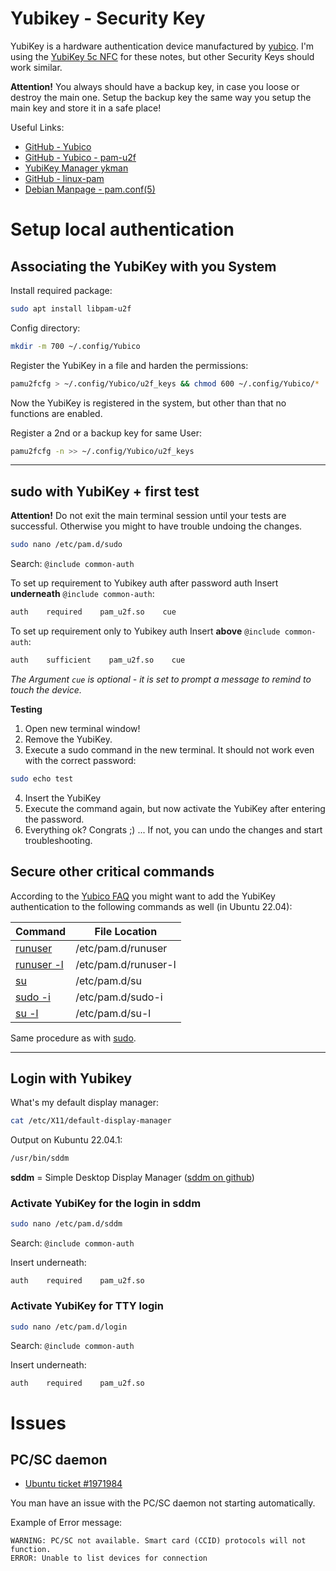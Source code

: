 # Yubikey - Security Key

YubiKey is a hardware authentication device manufactured by [yubico](https://www.yubico.com).  I'm using the [YubiKey 5c NFC](https://www.yubico.com/product/yubikey-5c-nfc) for these notes, but other Security Keys should work similar.

**Attention!** You always should have a backup key, in case you loose or destroy the main one. Setup the backup key the same way you setup the main key and store it in a safe place!

Useful Links:

- [GitHub - Yubico](https://github.com/Yubico)
- [GitHub - Yubico - pam-u2f](https://github.com/Yubico/pam-u2f)
- [YubiKey Manager ykman](https://docs.yubico.com/software/yubikey/tools/ykman/index.html)
- [GitHub - linux-pam](https://github.com/linux-pam/linux-pam)
- [Debian Manpage - pam.conf\(5\)](https://manpages.debian.org/pam.conf.5.en.html)

# Setup local authentication

## Associating the YubiKey with you System

Install required package:

```bash
sudo apt install libpam-u2f
```

Config directory:  

```bash
mkdir -m 700 ~/.config/Yubico
```

Register the YubiKey in a file and harden the permissions:

```bash
pamu2fcfg > ~/.config/Yubico/u2f_keys && chmod 600 ~/.config/Yubico/*
```

Now the YubiKey is registered in the system, but other than that no functions are enabled.

Register a 2nd or a backup key for same User:

```bash
pamu2fcfg -n >> ~/.config/Yubico/u2f_keys
```  

------

## sudo with YubiKey + first test ##

**Attention!** Do not exit the main terminal session until your tests are successful. Otherwise you might to have trouble undoing the changes.

```bash
sudo nano /etc/pam.d/sudo
```  

Search: `@include common-auth`  

To set up requirement to Yubikey auth after password auth Insert **underneath** `@include common-auth`:
```bash
auth    required    pam_u2f.so    cue
```  

To set up requirement only to Yubikey auth Insert **above** `@include common-auth`:
```bash
auth    sufficient    pam_u2f.so    cue
```  

_The Argument `cue` is optional - it is set to prompt a message to remind to touch the device._

**Testing**

1. Open new terminal window!
2. Remove the YubiKey.
3. Execute a sudo command in the new terminal. It should not work even with the correct password:  
```bash
sudo echo test
```  
 4. Insert the YubiKey
5. Execute the command again, but now activate the YubiKey after entering the password.
6. Everything ok? Congrats ;) ... If not, you can undo the changes and start troubleshooting.

## Secure other critical commands

According to the [Yubico FAQ](https://support.yubico.com) you might want to add the YubiKey authentication to the following commands as well (in Ubuntu 22.04):

| Command                                                                         | File Location        |
| ------------------------------------------------------------------------------- | -------------------- |
| [runuser](https://manpages.ubuntu.com/manpages/jammy/en/man1/runuser.1.html)    | /etc/pam.d/runuser   |
| [runuser -l](https://manpages.ubuntu.com/manpages/jammy/en/man1/runuser.1.html) | /etc/pam.d/runuser-l |
| [su](https://manpages.ubuntu.com/manpages/jammy/en/man1/su.1.html)              | /etc/pam.d/su        |
| [sudo -i](https://manpages.ubuntu.com/manpages/jammy/en/man8/sudo.8.html)       | /etc/pam.d/sudo-i    |
| [su -l](https://manpages.ubuntu.com/manpages/jammy/en/man1/su.1.html)           | /etc/pam.d/su-l      |

Same procedure as with [sudo](#sudo%20with%20YubiKey%20+%20first%20test).

------

## Login with Yubikey

What's my default display manager:

```bash
cat /etc/X11/default-display-manager
```

Output on Kubuntu 22.04.1:
```bash
/usr/bin/sddm
```  

**sddm** = Simple Desktop Display Manager ([sddm on github](https://github.com/sddm/sddm))

### Activate YubiKey for the login in sddm

```bash
sudo nano /etc/pam.d/sddm
```  

Search: `@include common-auth`  

Insert underneath:
```text
auth    required    pam_u2f.so
```  

### Activate YubiKey for TTY login

```bash
sudo nano /etc/pam.d/login
```  

Search: `@include common-auth`  

Insert underneath:
```text
auth    required    pam_u2f.so
```  

# Issues

## PC/SC daemon

- [Ubuntu ticket #1971984](https://bugs.launchpad.net/ubuntu/+source/pcsc-lite/+bug/1971984)

You man have an issue with the PC/SC daemon not starting automatically.

Example of Error message:

```shell
WARNING: PC/SC not available. Smart card (CCID) protocols will not function.  
ERROR: Unable to list devices for connection
```

